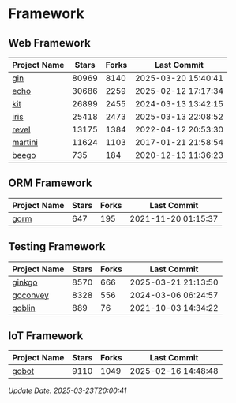 # Framework

## Web Framework
| Project Name | Stars | Forks | Last Commit |
| ------------ | ----- | ----- | ----------- |
| [gin](https://github.com/gin-gonic/gin) | 80969 | 8140 | 2025-03-20 15:40:41 |
| [echo](https://github.com/labstack/echo) | 30686 | 2259 | 2025-02-12 17:17:34 |
| [kit](https://github.com/go-kit/kit) | 26899 | 2455 | 2024-03-13 13:42:15 |
| [iris](https://github.com/kataras/iris) | 25418 | 2473 | 2025-03-13 22:08:52 |
| [revel](https://github.com/revel/revel) | 13175 | 1384 | 2022-04-12 20:53:30 |
| [martini](https://github.com/go-martini/martini) | 11624 | 1103 | 2017-01-21 21:58:54 |
| [beego](https://github.com/astaxie/beego) | 735 | 184 | 2020-12-13 11:36:23 |

## ORM Framework
| Project Name | Stars | Forks | Last Commit |
| ------------ | ----- | ----- | ----------- |
| [gorm](https://github.com/jinzhu/gorm) | 647 | 195 | 2021-11-20 01:15:37 |

## Testing Framework
| Project Name | Stars | Forks | Last Commit |
| ------------ | ----- | ----- | ----------- |
| [ginkgo](https://github.com/onsi/ginkgo) | 8570 | 666 | 2025-03-21 21:13:50 |
| [goconvey](https://github.com/smartystreets/goconvey) | 8328 | 556 | 2024-03-06 06:24:57 |
| [goblin](https://github.com/franela/goblin) | 889 | 76 | 2021-10-03 14:34:22 |

## IoT Framework
| Project Name | Stars | Forks | Last Commit |
| ------------ | ----- | ----- | ----------- |
| [gobot](https://github.com/hybridgroup/gobot) | 9110 | 1049 | 2025-02-16 14:48:48 |

*Update Date: 2025-03-23T20:00:41*